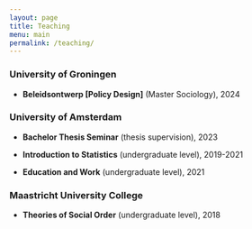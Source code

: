 ```yaml
---
layout: page
title: Teaching
menu: main
permalink: /teaching/
---
```


### University of Groningen
<p> </p>

- **Beleidsontwerp [Policy Design]** (Master Sociology), 2024 

### University of Amsterdam
<p> </p>

- **Bachelor Thesis Seminar** (thesis supervision), 2023

- **Introduction to Statistics** (undergraduate level), 2019-2021 

- **Education and Work** (undergraduate level), 2021 

### Maastricht University College
<p> </p>

- **Theories of Social Order** (undergraduate level), 2018 

